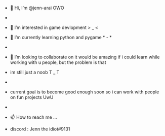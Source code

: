 - 👋 Hi, I’m @jenn-arai OWO
- 
- 👀 I’m interested in game devlopment > _ <

- 🌱 I’m currently learning python and pygame * - *
- 
- 💞️ I’m looking to collaborate on it would be amazing if i could learn while working with u people, but the problem is that
-  im still just a noob T _ T
-  
-  current goal is to become good enough soon so i can work with people on fun projects UwU
-  
- 📫 How to reach me ...
- discord : Jenn the idiot#9131

<!---
jenn-arai/jenn-arai is a ✨ special ✨ repository because its `README.md` (this file) appears on your GitHub profile.
You can click the Preview link to take a look at your changes.
--->
